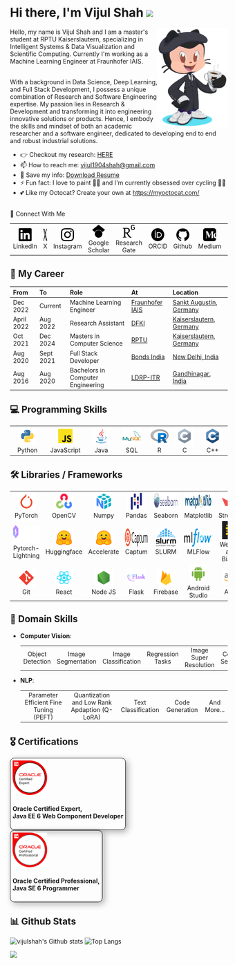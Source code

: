 <!-- ## Hi there 👋 -->

<h1 align="left">Hi there, I'm Vijul Shah <img
src="https://github.com/blackcater/blackcater/raw/main/images/Hi.gif" height="32" /></h1>

<img align='right' src="./media/octocat.png" height="230" />
Hello, my name is Vijul Shah and I am a master's student at RPTU Kaiserslautern, specializing in Intelligent Systems & Data Visualization and Scientific Computing.
Currently I'm working as a Machine Learning Engineer at Fraunhofer IAIS.<br><br>

With a background in Data Science, Deep Learning, and Full Stack Development, I possess a unique combination of Research and Software Engineering expertise. My passion lies in Research & Development and transforming it into engineering innovative solutions or products. Hence, I embody the skills and mindset of both an academic researcher and a software engineer, dedicated to developing end to end and robust industrial solutions.

- 👉 Checkout my research: <a href="https://vijulshah.github.io/" target="_blank">HERE</a><br>
- 📫 How to reach me: <a href="mailto:vijul1904shah@gmail.com" target="_blank">vijul1904shah@gmail.com</a><br>
- 📝 Save my info: <a href="https://github.com/vijulshah/vijulshah/blob/main/media/Vijul_Resume.pdf" target="_blank">Download Resume</a><br>
- ⚡ Fun fact: I love to paint 👨‍🎨 and I'm currently obsessed over cycling 🚴‍♂️<br>
- 💕 Like my Octocat? Create your own at <a href="https://myoctocat.com/" target="_blank">https://myoctocat.com/</a><br><br>
  
🔗 Connect With Me
<table>
  <tr>
    <td align="center" width="48">
      <a href="https://www.linkedin.com/in/vijul-shah-38a774168/" target="_blank">
        <img src="./media/linkedin.svg" alt="LinkedIn" height="30px"/>
      </a>
      <br>LinkedIn
    </td>
    <td align="center" width="48">
      <a href="https://twitter.com/vijul_19" target="_blank">
        <img src="./media/x.svg" alt="X" height="30px"/>
      </a>
      <br>X
    </td>
    <td align="center" width="48">
      <a href="https://instagram.com/https://www.instagram.com/vijul_shah/" target="_blank">
        <img src="./media/instagram.svg" alt="instagram" height="30px"/>
      </a>
      <br>Instagram
    </td>
    <td align="center" width="48">
      <a href="https://scholar.google.com/citations?user=-1r-QeMAAAAJ&hl" target="_blank">
        <img src="./media/googlescholar.svg" alt="googlescholar" height="30px"/>
      </a>
      <br>Google Scholar
    </td>
    <td align="center" width="48">
      <a href="https://www.researchgate.net/profile/Vijul-Shah-2" target="_blank">
        <img src="./media/researchgate.svg" alt="researchgate" height="30px"/>
      </a>
      <br>Research Gate
    </td>
    <td align="center" width="48">
      <a href="https://orcid.org/0009-0008-5174-0793" target="_blank">
        <img src="./media/orcid.svg" alt="orcid" height="30px"/>
      </a>
      <br>ORCID
    </td>
    <td align="center" width="48">
      <a href="https://github.com/vijulshah" target="_blank">
        <img src="./media/github.svg" alt="github" height="30px"/>
      </a>
      <br>Github
    </td>
    <td align="center" width="48">
      <a href="https://medium.com/@vijulshah" target="_blank">
        <img src="./media/medium.svg" alt="medium" height="30px"/>
      </a>
      <br>Medium
    </td>
    <td align="center" width="48">
      <a href="https://www.kaggle.com/vijuls" target="_blank">
        <img src="./media/kaggle.svg" alt="kaggle" height="30px"/>
      </a>
      <br>Kaggle
    </td>
    <td align="center" width="48">
      <a href="https://huggingface.co/vijulshah" target="_blank">
        <img src="./media/huggingface.svg" alt="huggingface" height="30px"/>
      </a>
      <br>Hugging Face
    </td>
  </tr>
</table>

<!-- <p style="align: left">
  <a href="https://www.linkedin.com/in/vijul-shah-38a774168/" target="blank"><img align="center" src="https://raw.githubusercontent.com/rahuldkjain/github-profile-readme-generator/master/src/images/icons/Social/linked-in-alt.svg" alt="vijulshah-linkedin" height="25px" /></a>
  <a href="https://x.com/vijul_19" target="blank"><img align="center" src="https://raw.githubusercontent.com/rahuldkjain/github-profile-readme-generator/master/src/images/icons/Social/twitter.svg" alt="vijulshah-x" height="25px" /></a>
  <a href="https://www.kaggle.com/vijuls" target="blank"><img align="center" src="https://raw.githubusercontent.com/rahuldkjain/github-profile-readme-generator/master/src/images/icons/Social/kaggle.svg" alt="vijulshah-kaggle" height="25px" /></a>
  <a href="https://medium.com/@vijulshah" target="blank"><img align="center" src="https://raw.githubusercontent.com/rahuldkjain/github-profile-readme-generator/master/src/images/icons/Social/medium.svg" alt="vijulshah-medium" height="25px" /></a>
  <a href="/vijul_shah" target="blank"><img align="center" src="https://raw.githubusercontent.com/rahuldkjain/github-profile-readme-generator/master/src/images/icons/Social/instagram.svg" alt="vijulshah-instagram" height="25px" /></a>
  <a href="https://scholar.google.com/citations?user=-1r-QeMAAAAJ&hl" target="blank"><img align="center" src="https://raw.githubusercontent.com/rahuldkjain/github-profile-readme-generator/master/src/images/icons/Social/scholar-google.svg" alt="vijulshah-google-scholar" height="25px" /></a>
  <a href="https://www.researchgate.net/profile/Vijul-Shah-2" target="blank"><img align="center" src="https://raw.githubusercontent.com/rahuldkjain/github-profile-readme-generator/master/src/images/icons/Social/researchgate.svg" alt="vijulshah-researchgate" height="25px" /></a>
  <a href="https://orcid.org/0009-0008-5174-0793" target="blank"><img align="center" src="https://raw.githubusercontent.com/rahuldkjain/github-profile-readme-generator/master/src/images/icons/Social/orc-id.svg" alt="vijulshah-orc-id" height="25px" /></a>
</p> -->

<!-- <img align='right' src='https://octodex.github.com/images/hula_loop_octodex03.gif' width='200'> -->

## 💼 My Career
| From | To | Role | At | Location
|:------- |:--------|:----------------------------------------|:-----------------------------------------------------------------|:----------------|
| Dec 2022 | Current | Machine Learning Engineer |[Fraunhofer IAIS](https://www.iais.fraunhofer.de/) | [Sankt Augustin, Germany](https://g.co/kgs/hxXM6rx)
| April 2022 | Aug 2022 | Research Assistant |[DFKI](https://www.dfki.de/web/) | [Kaiserslautern, Germany](https://g.co/kgs/N6JHi2E)
| Oct 2021 | Dec 2024 | Masters in Computer Science |[RPTU](https://rptu.de/) | [Kaiserslautern, Germany](https://g.co/kgs/N6JHi2E)
| Aug 2020 | Sept 2021 | Full Stack Developer |[Bonds India](https://www.bondsindia.com/) | [New Delhi, India](https://g.co/kgs/kSk798v)
| Aug 2016 | Aug 2020 | Bachelors in Computer Engineering |[LDRP-ITR](https://www.ldrp.ac.in/) | [Gandhinagar, India](https://g.co/kgs/8gc6rHm)


## 💻 Programming Skills

<table>
  <tr>
    <td align="center" width="96">
      <img src="./media/python.svg" alt="Python" height="42px"/>
      <br>Python
    </td>
    <td align="center" width="96">
      <img src="./media/javascript.svg" alt="JavaScript" height="42px"/>
      <br>JavaScript
    </td>
    <td align="center" width="96">
      <img src="./media/java.svg" alt="Java" height="42px"/>
      <br>Java
    </td>
    <td align="center" width="96">
      <img src="./media/sql.svg" alt="SQL" height="42px"/>
      <br>SQL
    </td>
    <td align="center" width="96">
      <img src="./media/r.svg" alt="R" height="42px"/>
      <br>R
    </td>
    <td align="center" width="96">
      <img src="./media/c.svg" alt="C" height="42px"/>
      <br>C
    </td>
    <td align="center" width="96">
      <img src="./media/c++.svg" alt="C++" height="42px"/>
      <br>C++
    </td>
  </tr>
</table>

## 🛠️ Libraries / Frameworks

<table>
  <tr>
    <td align="center" width="96">
      <img src="./media/pytorch.svg" alt="pytorch" height="42px"/>
      <br>PyTorch
    </td>
    <td align="center" width="96">
      <img src="./media/opencv.svg" alt="OpenCV" height="42px"/>
      <br>OpenCV
    </td>
    <td align="center" width="96">
      <img src="./media/numpy.svg" alt="Numpy" height="42px"/>
      <br>Numpy
    </td>
    <td align="center" width="96">
      <img src="./media/pandas.svg" alt="Pandas" height="42px"/>
      <br>Pandas
    </td>
    <td align="center" width="96">
      <img src="./media/seaborn.svg" alt="Seaborn" height="42px"/>
      <br>Seaborn
    </td>
    <td align="center" width="96">
      <img src="./media/matplotlib.svg" alt="Matplotlib" height="42px"/>
      <br>Matplotlib
    </td>
    <td align="center" width="96">
      <img src="./media/streamlit.svg" alt="Streamlit" height="42px"/>
      <br>Streamlit
    </td>
  </tr>
  <tr>
    <td align="center" width="96">
      <img src="./media/pytorch-lightning.svg" alt="Pytorch-Lightning" height="42px"/>
      <br>Pytorch-Lightning
    </td>
    <td align="center" width="96">
      <img src="./media/hugging-face.svg" alt="Huggingface" height="42px"/>
      <br>Huggingface
    </td>
    <td align="center" width="96">
      <img src="./media/hugging-face.svg" alt="Accelerate" height="42px"/>
      <br>Accelerate
    </td>
    <td align="center" width="96">
      <img src="./media/Captum.svg" alt="Captum" height="42px"/>
      <br>Captum
    </td>
    <td align="center" width="96">
      <img src="./media/slurm.svg" alt="SLURM" height="42px"/>
      <br>SLURM
    </td>
    <td align="center" width="96">
      <img src="./media/mlflow.png" alt="MLFlow" height="42px"/>
      <br>MLFlow
    </td>
    <td align="center" width="96">
      <img src="./media/wnb.svg" alt="WnB" height="42px"/>
      <br>Weights and Biases
    </td>
  </tr>
  <tr>
    <td align="center" width="96">
      <img src="./media/git-scm.svg" alt="git" height="42px"/>
      <br>Git
    </td>
    <td align="center" width="96">
      <img src="./media/react.svg" alt="React" height="42px"/>
      <br>React
    </td>
    <td align="center" width="96">
      <img src="./media/node.svg" alt="Node.js" height="42px"/>
      <br>Node JS
    </td>
    <td align="center" width="96">
      <img src="./media/flask.svg" alt="Flask" height="42px"/>
      <br>Flask
    </td>
    <td align="center" width="96">
      <img src="./media/firebase.svg" alt="firebase" height="42px"/>
      <br>Firebase
    </td>
    <td align="center" width="96">
      <img src="./media/android.svg" alt="Android" height="42px"/>
      <br>Android Studio
    </td>
    <td align="center" width="96">
      <img src="./media/aws.svg" alt="AWS" height="42px"/>
      <br>AWS
    </td>
  </tr>
</table>

## 🏹 Domain Skills

- **Computer Vision**: 
  <table>
    <tr>
      <td align="center" width="48">
        Object Detection
      </td>
      <td align="center" width="48">
        Image Segmentation
      </td>
      <td align="center" width="48">
        Image Classification
      </td>
      <td align="center" width="48">
        Regression Tasks
      </td>
      <td align="center" width="48">
        Image Super Resolution
      </td>
      <td align="center" width="48">
        Coreset Selection
      </td>
      <td align="center" width="48">
        Dataset Distillation
      </td>
      <td align="center" width="48">
        And More...
      </td>
    </tr>
  </table>

- **NLP**: 
  <table>
    <tr>
      <td align="center" width="200">
        Parameter Efficient Fine Tuning (PEFT)
      </td>
      <td align="center" width="200">
        Quantization and Low Rank Apdaption (Q-LoRA)
      </td>
      <td align="center" width="96">
        Text Classification
      </td>
      <td align="center" width="96">
        Code Generation
      </td>
      <td align="center" width="48">
        And More...
      </td>
    </tr>
  </table>

## 🎖️ Certifications
<a href="https://www.credly.com/users/vijul-shah" style="text-decoration: none;">
  <div style="display: inline-block; border: 1px solid #000; box-shadow: 5px 5px 15px rgba(0,0,0,0.3); padding: 5px; border-radius: 10px; margin-right: 20px;">
    <img src="./media/oracle-certified-expert-java-ee-6-web-component-developer.png" alt="oracle-certified-expert-java-ee-6-web-component-developer" height="80px" style="margin-right: 20px;"/>
    <h4>Oracle Certified Expert,<br>Java EE 6 Web Component Developer</h4>
  </div>
</a>
<a href="https://www.credly.com/users/vijul-shah" style="text-decoration: none;">
  <div style="display: inline-block; border: 1px solid #000; box-shadow: 5px 5px 15px rgba(0,0,0,0.3); padding: 5px; border-radius: 10px;">
    <img src="./media/oracle-certified-professional-java-se-6-programmer.png" alt="oracle-certified-professional-java-se-6-programmer" height="80px" style="margin-right: 20px;"/>
    <h4>Oracle Certified Professional,<br>Java SE 6 Programmer</h4>
  </div>
</a>

##  📊 Github Stats

<!-- ![vijulshah's Github stats](https://bad-apple-github-readme.vercel.app/api?show_bg=1&username=vijulshah&show_icons=true) -->

![vijulshah's Github stats](https://github-readme-stats.vercel.app/api?username=vijulshah&show_icons=true)
![Top Langs](https://github-readme-stats.vercel.app/api/top-langs/?username=vijulshah&hide=TeX&layout=compact)

<img src="https://github-profile-trophy.vercel.app/?username=vijulshah">

<!--
Here are some ideas to get you started:

- 🔭 I’m currently working on ...
- 🌱 I’m currently learning ...
- 👯 I’m looking to collaborate on ...
- 🤔 I’m looking for help with ...
- 💬 Ask me about ...
- 📫 How to reach me: ...
- 😄 Pronouns: ...
- ⚡ Fun fact: ...
-->
